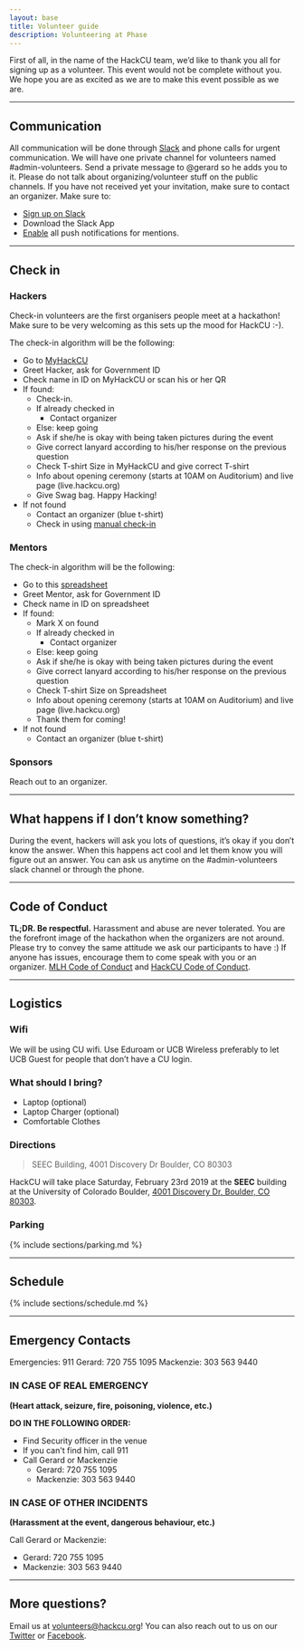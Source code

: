 ```yaml
---
layout: base
title: Volunteer guide
description: Volunteering at Phase
---
```



First of all, in the name of the HackCU team, we’d like to thank you all for signing up as a volunteer. This event would not be complete without you. We hope you are as excited as we are to make this event possible as we are. 

----

## Communication

All communication will be done through [Slack](https://hackcu.slack.com) and phone calls for urgent communication.
We will have one private channel for volunteers named #admin-volunteers. Send a private message to @gerard so he adds you to it.
Please do not talk about organizing/volunteer stuff on the public channels. If you have not received yet your invitation, make sure to contact an organizer. 
Make sure to:
- [Sign up on Slack](https://slack.hackcu.org)
- Download the Slack App
- [Enable](https://get.slack.help/hc/en-us/articles/201398457-Mobile-push-notifications) all push notifications for mentions.

<!-- ----

## Tasks

During HackCU, Gerard and Mackenzie will be your main point of contact. If they are not around, other main organizers will tell you what to do. The main tasks will be checking in hackers, preparing food when they arrive, giving snacks, attend any hacker, help setting up and help tearing down the venue. In case of doubts, ask an organizer. -->

----

## Check in

### Hackers

Check-in volunteers are the first organisers people meet at a hackathon! Make sure to be very welcoming as this sets up the mood for HackCU :-).

The check-in algorithm will be the following:
- Go to [MyHackCU](https://my.hackcu.org)
- Greet Hacker, ask for Government ID
- Check name in ID on MyHackCU or scan his or her QR
- If found:
  - Check-in.
  - If already checked in
    - Contact organizer
  - Else: keep going
  - Ask if she/he is okay with being taken pictures during the event
  - Give correct lanyard according to his/her response on the previous question
  - Check T-shirt Size in MyHackCU and give correct T-shirt
  - Info about opening ceremony (starts at 10AM on Auditorium) and live page (live.hackcu.org)
  - Give Swag bag. Happy Hacking!
- If not found
  - Contact an organizer (blue t-shirt) 
  - Check in using [manual check-in](https://docs.google.com/spreadsheets/d/1wwozqNGk_FxHOQZzHFA7KO3zv3-vRs4PRd7na10IYus/edit?usp=sharing)

### Mentors

The check-in algorithm will be the following:
- Go to this [spreadsheet](https://docs.google.com/spreadsheets/d/1KFYv6T4tbCEQUUqHcRNyTGAKgHDoiZBWA31Sjd89qOo/edit?usp=sharing)
- Greet Mentor, ask for Government ID
- Check name in ID on spreadsheet
- If found:
  - Mark X on found
  - If already checked in
    - Contact organizer
  - Else: keep going
  - Ask if she/he is okay with being taken pictures during the event
  - Give correct lanyard according to his/her response on the previous question
  - Check T-shirt Size on Spreadsheet
  - Info about opening ceremony (starts at 10AM on Auditorium) and live page (live.hackcu.org)
  - Thank them for coming!
- If not found
  - Contact an organizer (blue t-shirt) 


### Sponsors

Reach out to an organizer.

---


## What happens if I don’t know something?
During the event, hackers will ask you lots of questions, it’s okay if you don’t know the answer. When this happens act cool and let them know you will figure out an answer. You can ask us anytime on the #admin-volunteers slack channel or through the phone.


----
## Code of Conduct

**TL;DR. Be respectful.** Harassment and abuse are never tolerated. You are the forefront image of the hackathon when the organizers are not around. Please try to convey the same attitude we ask our participants to have :)
If anyone has issues, encourage them to come speak with you or an organizer. 
[MLH Code of Conduct](http://static.mlh.io/docs/mlh-code-of-conduct.pdf) and [HackCU Code of Conduct](https://my.hackcu.org/code_conduct/).


---
## Logistics 

### Wifi
We will be using CU wifi. Use Eduroam or UCB Wireless preferably to let UCB Guest for people that don’t have a CU login.

### What should I bring?
- Laptop (optional)
- Laptop Charger (optional)
- Comfortable Clothes

### Directions 

>SEEC Building, 4001 Discovery Dr
>Boulder, CO 80303

HackCU will take place Saturday, February 23rd 2019 at the **SEEC** building at the University of Colorado Boulder, [4001 Discovery Dr, Boulder, CO 80303](https://goo.gl/maps/Q5rTAsCaU8o). 

### Parking 

{% include sections/parking.md %}

----

## Schedule

{% include sections/schedule.md %}

----


## Emergency Contacts
Emergencies: 911
Gerard:  720 755 1095
Mackenzie: 303 563 9440



### IN CASE OF REAL EMERGENCY
**(Heart attack, seizure, fire, poisoning, violence, etc.)**


**DO IN THE FOLLOWING ORDER:**
- Find Security officer in the venue
- If you can't find him, call 911
- Call Gerard or Mackenzie
  - Gerard:  720 755 1095 
  -  Mackenzie: 303 563 9440

### IN CASE OF OTHER INCIDENTS
**(Harassment at the event, dangerous behaviour, etc.)**

Call Gerard or Mackenzie:
- Gerard: 720 755 1095
- Mackenzie: 303 563 9440 

---

## More questions?

Email us at [volunteers@hackcu.org](mailto:volunteers@hackcu.org)! You can also reach out to us on our [Twitter](https://twitter.com/hackcu) or [Facebook](https://www.facebook.com/HackCU/).



